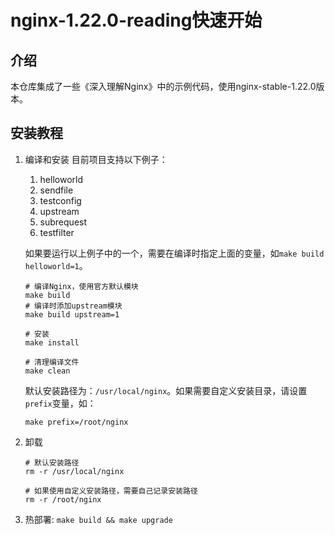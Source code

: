 # nginx-1.22.0-reading快速开始

## 介绍
本仓库集成了一些《深入理解Nginx》中的示例代码，使用nginx-stable-1.22.0版本。

## 安装教程
1. 编译和安装
    目前项目支持以下例子：
    1. helloworld
    2. sendfile
    3. testconfig
    4. upstream
    5. subrequest
    6. testfilter

    如果要运行以上例子中的一个，需要在编译时指定上面的变量，如`make build helloworld=1`。

    ``` shell
    # 编译Nginx，使用官方默认模块
    make build
    # 编译时添加upstream模块
    make build upstream=1

    # 安装
    make install

    # 清理编译文件
    make clean
    ```

    默认安装路径为：`/usr/local/nginx`。如果需要自定义安装目录，请设置`prefix`变量，如：
    ``` shell
    make prefix=/root/nginx
    ```

2. 卸载
    ``` shell
    # 默认安装路径
    rm -r /usr/local/nginx

    # 如果使用自定义安装路径，需要自己记录安装路径
    rm -r /root/nginx
    ```

3. 热部署: `make build && make upgrade`

